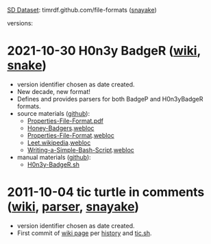 [SD Dataset](http://purl.org/twc/vocab/conversion/AbstractDataset): timrdf.github.com/file-formats ([snayake](https://github.com/timrdf/snayake/tree/main/sdv/timrdf.github.com/file-formats))

versions:

# 2021-10-30 H0n3y BadgeR ([wiki](https://github.com/timrdf/csv2rdf4lod-automation/wiki/H0n3y-BadgeR), [snake](https://github.com/timrdf/snayake/blob/main/sdv/timrdf.github.com/file-formats/version/versions.md#2021-10-30-h0n3y-badger-wiki))
* version identifier chosen as date created.
* New decade, new format!
* Defines and provides parsers for both BadgeP and H0n3yBadgeR formats.
* source materials ([github](2021-10-30/source)):
   * [Properties-File-Format.pdf](2021-10-30/source/Properties-File-Format.pdf)
   * [Honey-Badgers](https://www.youtube.com/watch?v=box0-koAuIY).[webloc](2021-10-30/source/Honey-Badgers.youtube.webloc)
   * [Properties-File-Format](https://docs.oracle.com/cd/E23095_01/Platform.93/ATGProgGuide/html/s0204propertiesfileformat01.html).[webloc](2021-10-30/source/Properties-File-Format.webloc)
   * [Leet.wikipedia](https://simple.wikipedia.org/wiki/Leet).[webloc](2021-10-30/source/Leet.wikipedia.webloc)
   * [Writing-a-Simple-Bash-Script](https://www.linux.com/training-tutorials/writing-simple-bash-script/).[webloc](2021-10-30/source/Writing-a-Simple-Bash-Script.webloc)
* manual materials ([github](2021-10-30/manual)):
   * [H0n3y-BadgeR.sh](2021-10-30/manual/H0n3y-BadgeR.sh)

# 2011-10-04 tic turtle in comments ([wiki](https://github.com/timrdf/csv2rdf4lod-automation/wiki/tic-turtle-in-comments), [parser](https://github.com/timrdf/csv2rdf4lod-automation/blob/master/bin/util/tic.sh), [snayake](https://github.com/timrdf/snayake/blob/main/sdv/timrdf.github.com/file-formats/version/versions.md#2011-10-04-tic-turtle-in-comments-wiki-parser))
* version identifier chosen as date created.
* First commit of [wiki page](https://github.com/timrdf/csv2rdf4lod-automation/wiki/tic-turtle-in-comments) per [history](https://github.com/timrdf/csv2rdf4lod-automation/wiki/tic-turtle-in-comments/_history) and [tic.sh](https://github.com/timrdf/csv2rdf4lod-automation/commits/master/bin/util/tic.sh).

